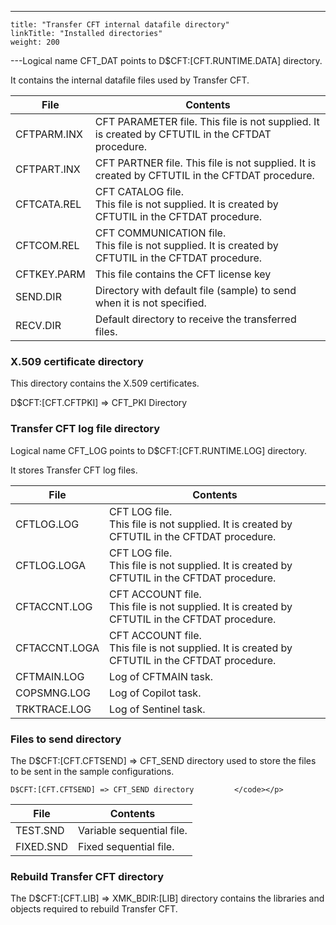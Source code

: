 ---
    title: "Transfer CFT internal datafile directory"
    linkTitle: "Installed directories"
    weight: 200
---Logical name CFT_DAT points to D$CFT:[CFT.RUNTIME.DATA] directory.

It contains the internal datafile files used by Transfer CFT.


| File | Contents |
| --- | --- |
| CFTPARM.INX  | CFT PARAMETER file. This file is not supplied. It is created by CFTUTIL in the CFTDAT procedure.  |
| CFTPART.INX  | CFT PARTNER file. This file is not supplied. It is created by CFTUTIL in the CFTDAT procedure.  |
| CFTCATA.REL | CFT CATALOG file.<br /> This file is not supplied. It is created by CFTUTIL in the CFTDAT procedure. |
| CFTCOM.REL | CFT COMMUNICATION file.<br /> This file is not supplied. It is created by CFTUTIL in the CFTDAT procedure. |
| CFTKEY.PARM  | This file contains the CFT license key  |
| SEND.DIR  | Directory with default file (sample) to send when it is not specified.  |
| RECV.DIR  | Default directory to receive the transferred files.  |


### X.509 certificate directory

This directory contains the X.509 certificates.

D$CFT:[CFT.CFTPKI] => CFT_PKI Directory

### Transfer CFT log file directory

Logical name CFT_LOG points to D$CFT:[CFT.RUNTIME.LOG] directory.

It stores Transfer CFT log files.


| File | Contents |
| --- | --- |
| CFTLOG.LOG | CFT LOG file.<br /> This file is not supplied. It is created by CFTUTIL in the CFTDAT procedure. |
| CFTLOG.LOGA | CFT LOG file.<br /> This file is not supplied. It is created by CFTUTIL in the CFTDAT procedure. |
| CFTACCNT.LOG | CFT ACCOUNT file.<br /> This file is not supplied. It is created by CFTUTIL in the CFTDAT procedure. |
| CFTACCNT.LOGA | CFT ACCOUNT file.<br /> This file is not supplied. It is created by CFTUTIL in the CFTDAT procedure. |
| CFTMAIN.LOG  | Log of CFTMAIN task.  |
| COPSMNG.LOG  | Log of Copilot task.  |
| TRKTRACE.LOG  | Log of Sentinel task.  |


### Files to send directory

The D$CFT:[CFT.CFTSEND] => CFT_SEND directory used to store the files to be sent in the sample configurations.

`D$CFT:[CFT.CFTSEND] => CFT_SEND directory         </code></p>`


| File | Contents |
| --- | --- |
| TEST.SND | Variable sequential file. |
| FIXED.SND | Fixed sequential file. |


### Rebuild Transfer CFT directory

The D$CFT:[CFT.LIB] => XMK_BDIR:[LIB] directory contains the libraries and objects required to rebuild Transfer CFT.
